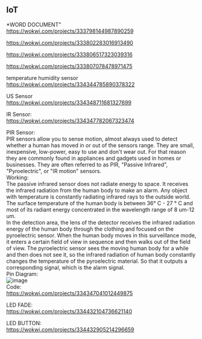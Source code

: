 ## IoT
*WORD DOCUMENT"<br>
https://wokwi.com/projects/333798144987890259<br>

https://wokwi.com/projects/333802283016913490<br>

https://wokwi.com/projects/333806517323039316<br>

https://wokwi.com/projects/333807078478971475<br>

temperature humidity sensor<br>
https://wokwi.com/projects/334344785890378322<br>

US Sensor<br>
https://wokwi.com/projects/334348711681327699<br>

IR Sensor:<br>
https://wokwi.com/projects/334347782067323474<br>

PIR Sensor:<br>
PIR sensors allow you to sense motion, almost always used to detect whether a human has moved in or out of the sensors range. They are small, inexpensive, low-power, easy to use and don't wear out. For that reason they are commonly found in appliances and gadgets used in homes or businesses. They are often referred to as PIR, "Passive Infrared", "Pyroelectric", or "IR motion" sensors.<br>
Working:<br>
The passive infrared sensor does not radiate energy to space. It receives the  infrared radiation from the human body to make an alarm. Any object with temperature is constantly radiating infrared rays to the outside world. The surface temperature of the human body is between 36° C - 27 ° C and most of its radiant energy concentrated in the wavelength range of 8 um-12 um.<br>
In the detection area, the lens of the detector receives the infrared radiation energy of the human body through the clothing and focused on the pyroelectric sensor. When the human body moves in this surveillance mode, it enters a certain field of view in sequence and then walks out of the field of view. The pyroelectric sensor sees the moving human body for a while and then does not see it, so the infrared radiation of human body constantly changes the temperature of the pyroelectric material. So that it outputs a corresponding signal, which is the alarm signal.<br>
Pin Diagram:<br>
![image](https://user-images.githubusercontent.com/98145023/173380027-511662c7-bd5f-41b9-bf2d-f1c808ecc3ab.png)<br>
Code:<br>
https://wokwi.com/projects/334347041012449875<br>

LED FADE:<br>
https://wokwi.com/projects/334432104736621140<br>

LED BUTTON:<br>
https://wokwi.com/projects/334432905214296659<br>


